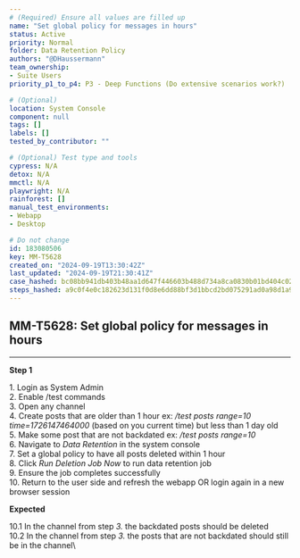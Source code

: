 ```yaml
---
# (Required) Ensure all values are filled up
name: "Set global policy for messages in hours"
status: Active
priority: Normal
folder: Data Retention Policy
authors: "@DHaussermann"
team_ownership: 
- Suite Users
priority_p1_to_p4: P3 - Deep Functions (Do extensive scenarios work?)

# (Optional)
location: System Console
component: null
tags: []
labels: []
tested_by_contributor: ""

# (Optional) Test type and tools
cypress: N/A
detox: N/A
mmctl: N/A
playwright: N/A
rainforest: []
manual_test_environments:
- Webapp
- Desktop

# Do not change
id: 183080506
key: MM-T5628
created_on: "2024-09-19T13:30:42Z"
last_updated: "2024-09-19T21:30:41Z"
case_hashed: bc08bb941db403b48aa1d647f446603b488d734a8ca0830b01bd404c021a121eb769488d0c58d5b33928f8e5bbcfe37f
steps_hashed: a9c0f4e0c182623d131f0d8e6dd88bf3d1bbcd2bd075291ad0a98d1a903c2172646f5a64f316fa382bc3774f4d609884
---
```


<!-- (Auto-generated) Based on frontmatter's "key" and "name" -->

## MM-T5628: Set global policy for messages in hours

---

**Step 1**

1\. Login as System Admin\
2\. Enable /test commands\
3\. Open any channel\
4\. Create posts that are older than 1 hour ex: _/test posts range=10 time=1726147464000_ (based on you current time) but less than 1 day old\
5\. Make some post that are not backdated ex: _/test posts range=10_\
6\. Navigate to _Data Retention_ in the system console\
7\. Set a global policy to have all posts deleted within 1 hour\
8\. Click _Run Deletion Job Now_ to run data retention job\
9\. Ensure the job completes successfully\
10\. Return to the user side and refresh the webapp OR login again in a new browser session

**Expected**

10.1 In the channel from step _3._ the backdated posts should be deleted\
10.2 In the channel from step _3._ the posts that are not backdated should still be in the channel\\
